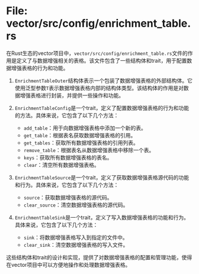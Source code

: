 # File: vector/src/config/enrichment_table.rs

在Rust生态的vector项目中，`vector/src/config/enrichment_table.rs`文件的作用是定义了与数据增强相关的表格。该文件包含了一些结构体和trait，用于配置数据增强表格的行为和功能。

1. `EnrichmentTableOuter`结构体表示一个包装了数据增强表格的外部结构体。它使用泛型参数`T`表示数据增强表格内部的结构体类型。该结构体的作用是对数据增强表格进行封装，并提供一些操作和功能。

2. `EnrichmentTableConfig`是一个trait，定义了配置数据增强表格的行为和功能的方法。具体来说，它包含了以下几个方法：

   - `add_table`：用于向数据增强表格中添加一个新的表。
   - `get_table`：根据表名获取数据增强表格的引用。
   - `get_tables`：获取所有数据增强表格的引用列表。
   - `remove_table`：根据表名从数据增强表格中移除一个表。
   - `keys`：获取所有数据增强表格的表名。
   - `clear`：清空所有数据增强表格。

3. `EnrichmentTableSource`是一个trait，定义了获取数据增强表格源代码的功能和行为。具体来说，它包含了以下几个方法：

   - `source`：获取数据增强表格的源代码。
   - `clear_source`：清空数据增强表格的源代码。

4. `EnrichmentTableSink`是一个trait，定义了写入数据增强表格的功能和行为。具体来说，它包含了以下几个方法：

   - `sink`：将数据增强表格写入到指定的文件中。
   - `clear_sink`：清空数据增强表格的写入文件。

这些结构体和trait的设计和实现，提供了对数据增强表格的配置和管理功能，使得在vector项目中可以方便地操作和处理数据增强表格。

